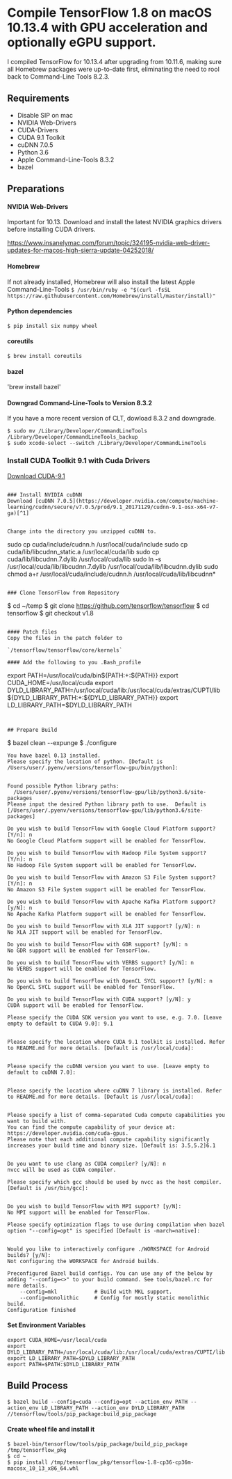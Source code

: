 # Compile TensorFlow 1.8 on macOS 10.13.4 with GPU acceleration and optionally eGPU support.
I compiled TensorFlow for 10.13.4 after upgrading from 10.11.6, making sure all Homebrew packages were up-to-date first, eliminating the need to rool back to Command-Line Tools 8.2.3.

## Requirements

* Disable SIP on mac
* NVIDIA Web-Drivers
* CUDA-Drivers
* CUDA 9.1 Toolkit
* cuDNN 7.0.5
* Python 3.6
* Apple Command-Line-Tools 8.3.2
* bazel


## Preparations
#### NVIDIA Web-Drivers
Important for 10.13. Download and install the latest NVIDIA graphics drivers before installing CUDA drivers.

https://www.insanelymac.com/forum/topic/324195-nvidia-web-driver-updates-for-macos-high-sierra-update-04252018/

#### Homebrew
If not already installed, Homebrew will also install the latest Apple Command-Line-Tools
`$ /usr/bin/ruby -e "$(curl -fsSL https://raw.githubusercontent.com/Homebrew/install/master/install)"`

#### Python dependencies
`$ pip install six numpy wheel`

#### coreutils
`$ brew install coreutils`

#### bazel 
'brew install bazel'


#### Downgrad Command-Line-Tools to Version 8.3.2
If you have a more recent version of CLT, dowload 8.3.2 and downgrade.

```
$ sudo mv /Library/Developer/CommandLineTools /Library/Developer/CommandLineTools_backup
$ sudo xcode-select --switch /Library/Developer/CommandLineTools
```

### Install CUDA Toolkit 9.1 with Cuda Drivers
[Download CUDA-9.1](https://developer.nvidia.com/cuda-downloads?target_os=MacOSX&target_arch=x86_64&target_version=1013&target_type=dmglocal)
```

### Install NVIDIA cuDNN
Download [cuDNN 7.0.5](https://developer.nvidia.com/compute/machine-learning/cudnn/secure/v7.0.5/prod/9.1_20171129/cudnn-9.1-osx-x64-v7-ga)[^1]


Change into the directory you unzipped cuDNN to.
```
sudo cp cuda/include/cudnn.h /usr/local/cuda/include
sudo cp cuda/lib/libcudnn_static.a /usr/local/cuda/lib
sudo cp cuda/lib/libcudnn.7.dylib /usr/local/cuda/lib
sudo ln -s /usr/local/cuda/lib/libcudnn.7.dylib /usr/local/cuda/lib/libcudnn.dylib
sudo chmod a+r /usr/local/cuda/include/cudnn.h /usr/local/cuda/lib/libcudnn*
```

### Clone TensorFlow from Repository
```
$ cd ~/temp
$ git clone https://github.com/tensorflow/tensorflow
$ cd tensorflow
$ git checkout v1.8
```

#### Patch files
Copy the files in the patch folder to 

`/tensorflow/tensorflow/core/kernels`

#### Add the following to you .Bash_profile
```
export PATH=/usr/local/cuda/bin${PATH:+:${PATH}}
export CUDA_HOME=/usr/local/cuda
export DYLD_LIBRARY_PATH=/usr/local/cuda/lib:/usr/local/cuda/extras/CUPTI/lib\
                         ${DYLD_LIBRARY_PATH:+:${DYLD_LIBRARY_PATH}}
export LD_LIBRARY_PATH=$DYLD_LIBRARY_PATH
```


## Prepare Build

````
$ bazel clean --expunge
$ ./configure

```
You have bazel 0.13 installed.
Please specify the location of python. [Default is /Users/user/.pyenv/versions/tensorflow-gpu/bin/python]: 


Found possible Python library paths:
  /Users/user/.pyenv/versions/tensorflow-gpu/lib/python3.6/site-packages
Please input the desired Python library path to use.  Default is [/Users/user/.pyenv/versions/tensorflow-gpu/lib/python3.6/site-packages]

Do you wish to build TensorFlow with Google Cloud Platform support? [Y/n]: n
No Google Cloud Platform support will be enabled for TensorFlow.

Do you wish to build TensorFlow with Hadoop File System support? [Y/n]: n
No Hadoop File System support will be enabled for TensorFlow.

Do you wish to build TensorFlow with Amazon S3 File System support? [Y/n]: n
No Amazon S3 File System support will be enabled for TensorFlow.

Do you wish to build TensorFlow with Apache Kafka Platform support? [y/N]: n
No Apache Kafka Platform support will be enabled for TensorFlow.

Do you wish to build TensorFlow with XLA JIT support? [y/N]: n
No XLA JIT support will be enabled for TensorFlow.

Do you wish to build TensorFlow with GDR support? [y/N]: n
No GDR support will be enabled for TensorFlow.

Do you wish to build TensorFlow with VERBS support? [y/N]: n
No VERBS support will be enabled for TensorFlow.

Do you wish to build TensorFlow with OpenCL SYCL support? [y/N]: n
No OpenCL SYCL support will be enabled for TensorFlow.

Do you wish to build TensorFlow with CUDA support? [y/N]: y
CUDA support will be enabled for TensorFlow.

Please specify the CUDA SDK version you want to use, e.g. 7.0. [Leave empty to default to CUDA 9.0]: 9.1


Please specify the location where CUDA 9.1 toolkit is installed. Refer to README.md for more details. [Default is /usr/local/cuda]: 


Please specify the cuDNN version you want to use. [Leave empty to default to cuDNN 7.0]: 


Please specify the location where cuDNN 7 library is installed. Refer to README.md for more details. [Default is /usr/local/cuda]:


Please specify a list of comma-separated Cuda compute capabilities you want to build with.
You can find the compute capability of your device at: https://developer.nvidia.com/cuda-gpus.
Please note that each additional compute capability significantly increases your build time and binary size. [Default is: 3.5,5.2]6.1


Do you want to use clang as CUDA compiler? [y/N]: n
nvcc will be used as CUDA compiler.

Please specify which gcc should be used by nvcc as the host compiler. [Default is /usr/bin/gcc]: 


Do you wish to build TensorFlow with MPI support? [y/N]: 
No MPI support will be enabled for TensorFlow.

Please specify optimization flags to use during compilation when bazel option "--config=opt" is specified [Default is -march=native]: 


Would you like to interactively configure ./WORKSPACE for Android builds? [y/N]: 
Not configuring the WORKSPACE for Android builds.

Preconfigured Bazel build configs. You can use any of the below by adding "--config=<>" to your build command. See tools/bazel.rc for more details.
	--config=mkl         	# Build with MKL support.
	--config=monolithic  	# Config for mostly static monolithic build.
Configuration finished
```

#### Set Environment Variables
```
export CUDA_HOME=/usr/local/cuda
export DYLD_LIBRARY_PATH=/usr/local/cuda/lib:/usr/local/cuda/extras/CUPTI/lib
export LD_LIBRARY_PATH=$DYLD_LIBRARY_PATH
export PATH=$PATH:$DYLD_LIBRARY_PATH
```

## Build Process

`$ bazel build --config=cuda --config=opt --action_env PATH --action_env LD_LIBRARY_PATH --action_env DYLD_LIBRARY_PATH //tensorflow/tools/pip_package:build_pip_package`

#### Create wheel file and install it
```
$ bazel-bin/tensorflow/tools/pip_package/build_pip_package /tmp/tensorflow_pkg
$ cd ~
$ pip install /tmp/tensorflow_pkg/tensorflow-1.8-cp36-cp36m-macosx_10_13_x86_64.whl
```

